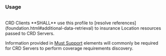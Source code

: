 <!--- Text entered into this file will appear at the top of the profiles page before the Formal Views of the profile content. -->

### Usage
<br/>
CRD Clients **SHALL** use this profile to [resolve references](foundation.html#additional-data-retrieval) to insurance Location resources passed to CRD Servers.

Information provided in [Must Support]({{site.data.fhir.path}}profiling.html#mustsupport) elements will commonly be required for CRD Servers to perform coverage requirements discovery.
<br/>
